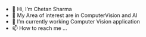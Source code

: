 - 👋 Hi, I’m Chetan Sharma
- 👀 My Area of interest are in ComputerVision and AI
- 🌱 I’m currently working Computer Vision application 
- 📫 How to reach me ...

<!---
sharma1671/sharma1671 is a ✨ special ✨ repository because its `README.md` (this file) appears on your GitHub profile.
You can click the Preview link to take a look at your changes.
--->

